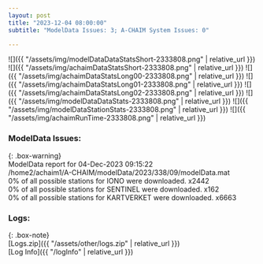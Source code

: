 ```yaml
---
layout: post
title: "2023-12-04 08:00:00"
subtitle: "ModelData Issues: 3; A-CHAIM System Issues: 0"

---
```


![]({{ "/assets/img/modelDataDataStatsShort-2333808.png" | relative_url }})
![]({{ "/assets/img/achaimDataStatsShort-2333808.png" | relative_url }})
![]({{ "/assets/img/achaimDataStatsLong00-2333808.png" | relative_url }})
![]({{ "/assets/img/achaimDataStatsLong01-2333808.png" | relative_url }})
![]({{ "/assets/img/achaimDataStatsLong02-2333808.png" | relative_url }})
![]({{ "/assets/img/modelDataDataStats-2333808.png" | relative_url }})
![]({{ "/assets/img/modelDataStationStats-2333808.png" | relative_url }})
![]({{ "/assets/img/achaimRunTime-2333808.png" | relative_url }})


### ModelData Issues:  
  
{: .box-warning}  
 ModelData report for 04-Dec-2023 09:15:22   
 /home2/achaim1/A-CHAIM/modelData/2023/338/09/modelData.mat   
 0% of all possible stations for IONO were downloaded. x2442   
 0% of all possible stations for SENTINEL were downloaded. x162   
 0% of all possible stations for KARTVERKET were downloaded. x6663   
  


### Logs:  
  
{: .box-note}  
[Logs.zip]({{ "/assets/other/logs.zip" | relative_url }})  
[Log Info]({{ "/logInfo" | relative_url }})  

